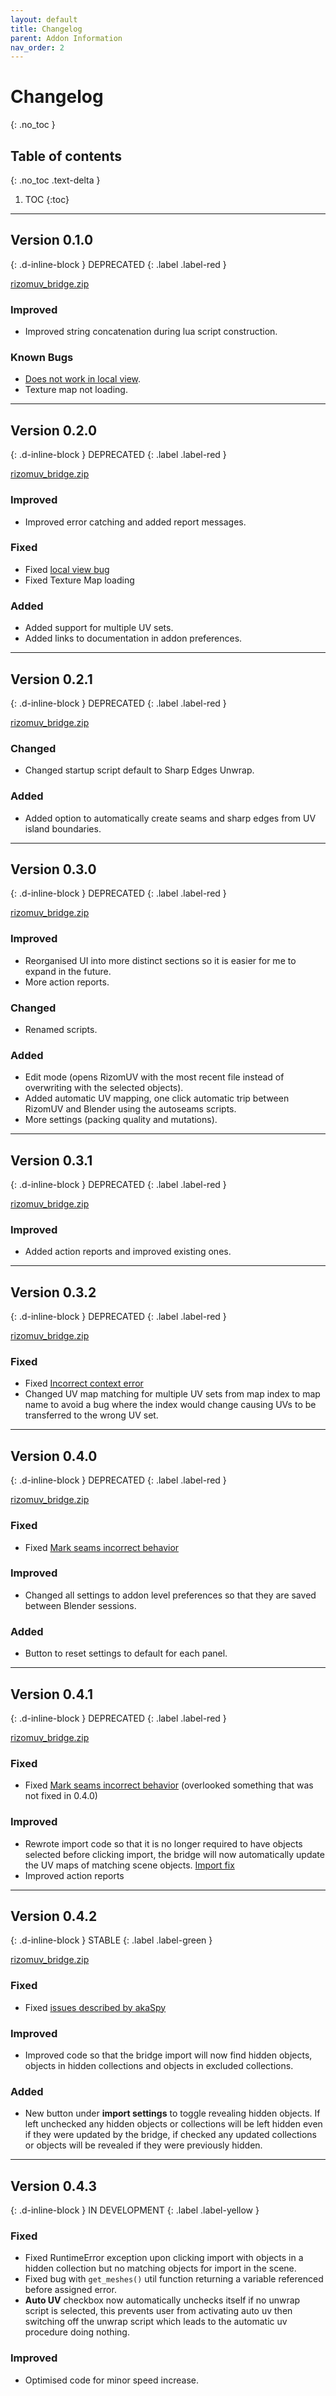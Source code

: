 ```yaml
---
layout: default
title: Changelog
parent: Addon Information
nav_order: 2
---
```

# Changelog
{: .no_toc }

## Table of contents
{: .no_toc .text-delta }

1. TOC
{:toc}

---

## Version 0.1.0
{: .d-inline-block }
DEPRECATED
{: .label .label-red }

[rizomuv_bridge.zip](https://github.com/MattAshpole/BlenderRizomUVBridge/releases/download/0.1.0/rizomuv_bridge.zip)

### Improved
- Improved string concatenation during lua script construction.

### Known Bugs

- [Does not work in local view](https://github.com/MattAshpole/BlenderRizomUVBridge/issues/2).
- Texture map not loading.

---

## Version 0.2.0
{: .d-inline-block }
DEPRECATED
{: .label .label-red }

[rizomuv_bridge.zip](https://github.com/MattAshpole/BlenderRizomUVBridge/releases/download/0.2.0/rizomuv_bridge.zip)

### Improved
- Improved error catching and added report messages.

### Fixed
- Fixed [local view bug](https://github.com/MattAshpole/BlenderRizomUVBridge/issues/2)
- Fixed Texture Map loading

### Added
- Added support for multiple UV sets.
- Added links to documentation in addon preferences.

---

## Version 0.2.1
{: .d-inline-block }
DEPRECATED
{: .label .label-red }

[rizomuv_bridge.zip](https://github.com/MattAshpole/BlenderRizomUVBridge/releases/download/0.2.1/rizomuv_bridge.zip)

### Changed
- Changed startup script default to Sharp Edges Unwrap.

### Added
- Added option to automatically create seams and sharp edges from UV island boundaries.

---

## Version 0.3.0
{: .d-inline-block }
DEPRECATED
{: .label .label-red }

[rizomuv_bridge.zip](https://github.com/MattAshpole/BlenderRizomUVBridge/releases/download/0.3.0/rizomuv_bridge.zip)

### Improved
- Reorganised UI into more distinct sections so it is easier for me to expand in the future.
- More action reports.


### Changed
- Renamed scripts.

### Added
- Edit mode (opens RizomUV with the most recent file instead of overwriting with the selected objects).
- Added automatic UV mapping, one click automatic trip between RizomUV and Blender using the autoseams scripts.
- More settings (packing quality and mutations).

---

## Version 0.3.1
{: .d-inline-block }
DEPRECATED
{: .label .label-red }

[rizomuv_bridge.zip](https://github.com/MattAshpole/BlenderRizomUVBridge/releases/download/0.3.1/rizomuv_bridge.zip)

### Improved

- Added action reports and improved existing ones.

---

## Version 0.3.2
{: .d-inline-block }
DEPRECATED
{: .label .label-red }


[rizomuv_bridge.zip](https://github.com/MattAshpole/BlenderRizomUVBridge/releases/download/0.3.2/rizomuv_bridge.zip)

### Fixed
- Fixed [Incorrect context error](https://github.com/MattAshpole/BlenderRizomUVBridge/issues/5)
- Changed UV map matching for multiple UV sets from map index to map name to avoid a bug where the index would change causing UVs to be transferred to the wrong UV set.

---

## Version 0.4.0
{: .d-inline-block }
DEPRECATED
{: .label .label-red }

[rizomuv_bridge.zip](https://github.com/MattAshpole/BlenderRizomUVBridge/releases/download/0.4.0/rizomuv_bridge.zip)

### Fixed

- Fixed [Mark seams incorrect behavior](https://github.com/MattAshpole/BlenderRizomUVBridge/issues/6)

### Improved

- Changed all settings to addon level preferences so that they are saved between Blender sessions.

### Added

- Button to reset settings to default for each panel.

---

## Version 0.4.1
{: .d-inline-block }
DEPRECATED
{: .label .label-red }


[rizomuv_bridge.zip](https://github.com/MattAshpole/BlenderRizomUVBridge/releases/download/0.4.1/rizomuv_bridge.zip)

### Fixed

- Fixed [Mark seams incorrect behavior](https://github.com/MattAshpole/BlenderRizomUVBridge/issues/6) (overlooked something that was not fixed in 0.4.0)

### Improved

- Rewrote import code so that it is no longer required to have objects selected before clicking import, the bridge will now automatically update the UV maps of matching scene objects. [Import fix](https://github.com/MattAshpole/BlenderRizomUVBridge/issues/7)
- Improved action reports

---

## Version 0.4.2
{: .d-inline-block }
STABLE
{: .label .label-green }

[rizomuv_bridge.zip](https://github.com/MattAshpole/BlenderRizomUVBridge/releases/download/0.4.2/rizomuv_bridge.zip)

### Fixed

- Fixed [issues described by akaSpy](https://github.com/MattAshpole/BlenderRizomUVBridge/issues/7#issuecomment-504720225)

### Improved

- Improved code so that the bridge import will now find hidden objects, objects in hidden collections and objects in excluded collections.

### Added

- New button under **import settings** to toggle revealing hidden objects. If left unchecked any hidden objects or collections will be left hidden even if they were updated by the bridge, if checked any updated collections or objects will be revealed if they were previously hidden.

---

## Version 0.4.3
{: .d-inline-block }
IN DEVELOPMENT
{: .label .label-yellow }

### Fixed

- Fixed RuntimeError exception upon clicking import with objects in a hidden collection but no matching objects for import in the scene.
- Fixed bug with `get_meshes()` util function returning a variable referenced before assigned error.
- **Auto UV** checkbox now automatically unchecks itself if no unwrap script is selected, this prevents user from activating auto uv then switching off the unwrap script which leads to the automatic uv procedure doing nothing.

### Improved

- Optimised code for minor speed increase.